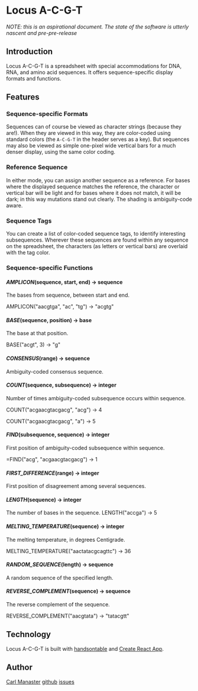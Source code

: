 # Locus A-C-G-T

_NOTE: this is an aspirational document.  The state of the software is utterly nascent and pre-pre-release_

## Introduction

Locus A-C-G-T is a spreadsheet with special accommodations for DNA, RNA, and amino acid sequences.  It offers sequence-specific display formats and functions.

## Features

### Sequence-specific Formats

Sequences can of course be viewed as character strings (because they are!).  When they are viewed in this way, they are color-coded using standard colors (the `A-C-G-T` in the header serves as a key).  But sequences may also be viewed as simple one-pixel wide vertical bars for a much denser display, using the same color coding.

### Reference Sequence

In either mode, you can assign another sequence as a reference.  For bases where the displayed sequence matches the reference, the character or vertical bar will be light and for bases where it does not match, it will be dark; in this way mutations stand out clearly.  The shading is ambiguity-code aware.

### Sequence Tags

You can create a list of color-coded sequence tags, to identify interesting subsequences.  Wherever these sequences are found within any sequence on the spreadsheet, the characters (as letters or vertical bars) are overlaid with the tag color.

### Sequence-specific Functions

#### *AMPLICON*(sequence, start, end) → sequence

  The bases from sequence, between start and end.

  AMPLICON("aacgtga", "ac", "tg") → "acgtg"

#### *BASE*(sequence, position) → base
The base at that position.

BASE("acgt", 3) → "g"

#### *CONSENSUS*(range) → sequence
Ambiguity-coded consensus sequence.

#### *COUNT*(sequence, subsequence) → integer

Number of times ambiguity-coded subsequence occurs within sequence.

COUNT("acgaacgtacgacg", "acg") → 4

COUNT("acgaacgtacgacg", "a") → 5

#### *FIND*(subsequence, sequence) → integer
First position of ambiguity-coded subsequence within sequence.

=FIND("acg", "acgaacgtacgacg") → 1

#### *FIRST_DIFFERENCE*(range) → integer
First position of disagreement among several sequences.

#### *LENGTH*(sequence) → integer

The number of bases in the sequence.
LENGTH("accga") → 5

#### *MELTING_TEMPERATURE*(sequence) → integer
The melting temperature, in degrees Centigrade.

MELTING_TEMPERATURE("aactatacgcagttc") → 36

#### *RANDOM_SEQUENCE*(length) → sequence

A random sequence of the specified length.
#### *REVERSE_COMPLEMENT*(sequence) → sequence
The reverse complement of the sequence.

REVERSE_COMPLEMENT("aacgtata") → "tatacgtt"

## Technology

Locus A-C-G-T is built with [handsontable](https://handsontable.com/) and [Create React App](https://github.com/facebookincubator/create-react-app).

## Author

[Carl Manaster](manaster@pobox.com)
[github](https://github.com/carlmanaster)
[issues](https://github.com/carlmanaster/locus-acgt/projects/1)
